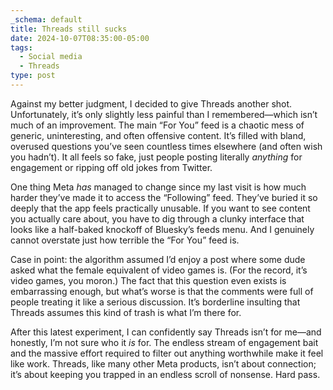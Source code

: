 ```yaml
---
_schema: default
title: Threads still sucks
date: 2024-10-07T08:35:00-05:00
tags:
  - Social media
  - Threads
type: post
---
```

Against my better judgment, I decided to give Threads another shot. Unfortunately, it’s only slightly less painful than I remembered—which isn’t much of an improvement. The main “For You” feed is a chaotic mess of generic, uninteresting, and often offensive content. It’s filled with bland, overused questions you’ve seen countless times elsewhere (and often wish you hadn’t). It all feels so fake, just people posting literally *anything* for engagement or ripping off old jokes from Twitter.

One thing Meta *has* managed to change since my last visit is how much harder they’ve made it to access the “Following” feed. They’ve buried it so deeply that the app feels practically unusable. If you want to see content you actually care about, you have to dig through a clunky interface that looks like a half-baked knockoff of Bluesky’s feeds menu. And I genuinely cannot overstate just how terrible the “For You” feed is.

Case in point: the algorithm assumed I’d enjoy a post where some dude asked what the female equivalent of video games is. (For the record, it’s video games, you moron.) The fact that this question even exists is embarrassing enough, but what’s worse is that the comments were full of people treating it like a serious discussion. It’s borderline insulting that Threads assumes this kind of trash is what I’m there for.

After this latest experiment, I can confidently say Threads isn’t for me—and honestly, I’m not sure who it *is* for. The endless stream of engagement bait and the massive effort required to filter out anything worthwhile make it feel like work. Threads, like many other Meta products, isn’t about connection; it’s about keeping you trapped in an endless scroll of nonsense. Hard pass.